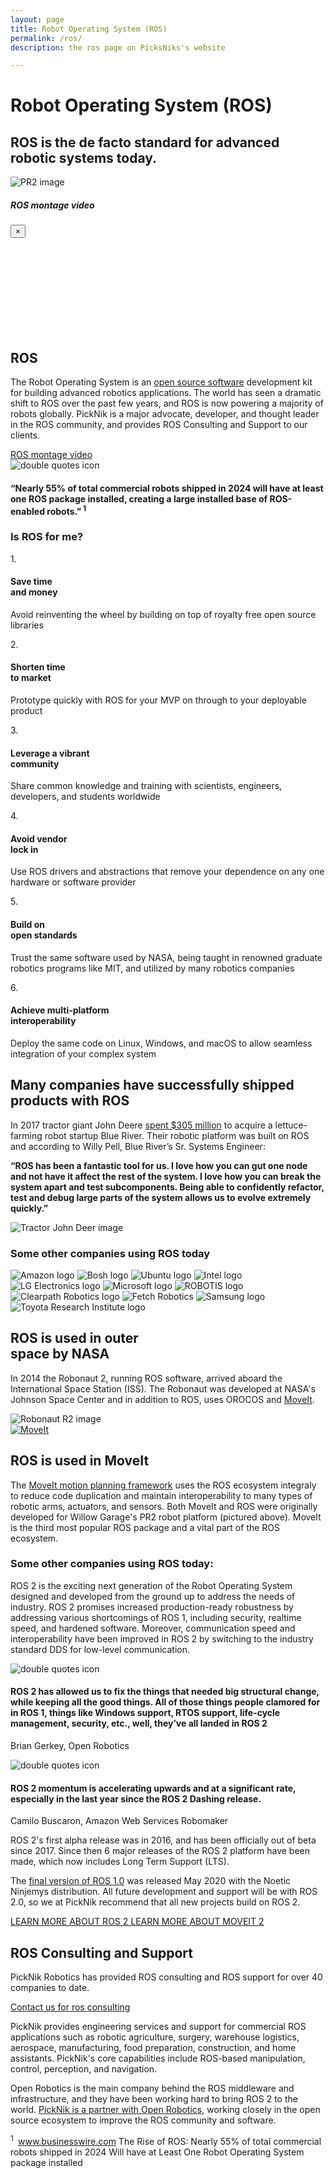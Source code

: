 ```yaml
---
layout: page
title: Robot Operating System (ROS)
permalink: /ros/
description: the ros page on PicksNiks's website

---
```

<div class="container">
    <div class="moveit-section-main">
        <div class="row justify-content-center">
            <div class="col-12">
                <h1 class="ros-section-main-title">Robot Operating System (ROS)</h1>
                <h2 class="ros-section-sub-title">ROS is the de facto standard for advanced robotic systems today.</h2>
                <img class="moveit-section-main-image" src="/assets/images/pr2.jpg" alt="PR2 image">
            </div>
        </div>
    </div>
</div>
<div class="container-fluid bg-grey">
  <div class="container block-padding-120">
    <div class="modal fade" id="modalVideo" tabindex="-1" role="dialog" aria-labelledby="modalVideoLabel" aria-hidden="true">
      <div class="modal-dialog" role="document">
        <div class="modal-content">
          <div class="modal-header">
            <h5 class="modal-title" id="exampleModalLabel">ROS montage video</h5>
            <button type="button" class="close" data-dismiss="modal" aria-label="Close">
                <span aria-hidden="true">&times;</span>
            </button>
          </div>
          <div class="modal-body">
            <iframe frameborder="0" allow="autoplay; encrypted-media" allowfullscreen></iframe>
          </div>
        </div>
      </div>
    </div>
    <div class="row align-items-center">
      <div class="col-12 col-lg-6">
        <div class="moveit-section">
          <h2 class="moveit-section__title">ROS</h2>
          <div class="moveit-section__content">
            <p>
              The Robot Operating System is an <a href="/open-source/">open source software</a> development kit for building advanced robotics applications. The world has seen a dramatic shift to ROS over the past few years, and ROS is now powering a majority of robots globally. PickNik is a major advocate, developer, and thought leader in the ROS community, and provides ROS Consulting and Support to our clients.
            </p>
            <a class="btn btn-primary text-uppercase text-center modalclick" href="https://www.youtube.com/embed/mDwZ21Zia8s?rel=0&showinfo=0&autoplay=1">ROS montage video</a>
          </div>
        </div>
      </div>
      <div class="col-12 col-lg-6">
        <div class="block-section moveit-section--review ros-section--review">
            <img class="moveit-section--review__icon" src="/assets/images/quotes.png" alt="double quotes icon">
            <h4 class="moveit-section--review__title text-center text-white">“Nearly 55% of total commercial robots shipped in 2024 will have at least one ROS package installed, creating a large installed base of ROS-enabled robots.”<sup class="text-green"> 1</sup></h4>
        </div>
      </div>  
    </div>
  </div>
</div>
<div class="container block-padding-100">
  <div class="row align-items-center text-center">
      <div class="col-12 mb-5">
        <h3 class="moveit-section__title mb-4">Is ROS for me?</h3>
      </div>
      <div class="col-12 col-lg-4">
          <div class="moveit-section">
              <div class="moveit-section__number">1.</div>
              <div class="moveit-section__content">
                <h4>
                  Save time<br/>and money
                </h4>
                <p class="moveit-section__why-paragraph">
                  Avoid reinventing the wheel by building on top of royalty free open source libraries
                </p>
              </div>
          </div>
      </div>
      <div class="col-12 col-lg-4">
          <div class="moveit-section">
              <div class="moveit-section__number">2.</div>
              <div class="moveit-section__content">
                <h4>Shorten time<br/>to market</h4>
                <p class="moveit-section__why-paragraph">
                  Prototype quickly with ROS for your MVP on through to your deployable product
                </p>
              </div>
          </div>
      </div>
      <div class="col-12 col-lg-4">
          <div class="moveit-section">
              <div class="moveit-section__number">3.</div>
              <div class="moveit-section__content">
                <h4>Leverage a vibrant<br/>community</h4>
                <p class="moveit-section__why-paragraph">
                  Share common knowledge and training with scientists, engineers, developers, and students worldwide
                </p>
              </div>
          </div>
      </div>
      <div class="col-12 col-lg-4">
          <div class="moveit-section">
              <div class="moveit-section__number">4.</div>
              <div class="moveit-section__content">
                <h4>Avoid vendor<br/>lock in</h4>
                <p class="moveit-section__why-paragraph">
                  Use ROS drivers and abstractions that remove your dependence on any one hardware or software provider
                </p>
              </div>
          </div>
      </div>
      <div class="col-12 col-lg-4">
          <div class="moveit-section">
              <div class="moveit-section__number">5.</div>
              <div class="moveit-section__content">
                <h4>Build on<br/>open standards</h4>
                <p class="moveit-section__why-paragraph">
                  Trust the same software used by NASA, being taught in renowned graduate robotics programs like MIT, and utilized by many robotics companies
                </p>
              </div>
          </div>
      </div>
      <div class="col-12 col-lg-4">
          <div class="moveit-section">
              <div class="moveit-section__number">6.</div>
              <div class="moveit-section__content">
                <h4>Achieve multi-platform<br/>interoperability</h4>
                <p class="moveit-section__why-paragraph">
                  Deploy the same code on Linux, Windows, and macOS to allow seamless integration of your complex system
                </p>
              </div>
          </div>
      </div>
  </div>
</div>
<div class="container-fluid bg-grey">
  <div class="container block-padding-120">
    <div class="row align-items-center">
      <div class="col-12 col-lg-6">
        <div class="moveit-section">
          <h2 class="moveit-section__title">Many companies have successfully shipped products with ROS</h2>
          <div class="moveit-section__content">
            <p>
              In 2017 tractor giant John Deere <a href="https://www.wired.com/story/why-john-deere-just-spent-dollar305-million-on-a-lettuce-farming-robot/" target="_blank">spent $305 million</a> to acquire a lettuce-farming robot startup Blue River. Their robotic platform was built on ROS and according to Willy Pell, Blue River’s Sr. Systems Engineer:
            </p>
            <p>
              <b>
                “ROS has been a fantastic tool for us. I love how you can gut one node and not have it affect the rest of the system. I love how you can break the system apart and test subcomponents. Being able to confidently refactor, test and debug large parts of the system allows us to evolve extremely quickly.”
              </b>
            </p>
          </div>
        </div>
      </div>
      <div class="col-12 col-lg-5 offset-lg-1">
        <img class="block-section__img" src="/assets/images/TractorJohnDeereTA.jpg" alt="Tractor John Deer image">
      </div>  
    </div>
  </div>
</div>
<div class="container block-padding-100">
    <div class="row align-items-center justify-content-center text-center">
        <div class="col-sm-12">
            <h3 class="block-section__title">Some other companies using ROS today</h3>
        </div>
        <div class="col-sm-12">
            <img class="our-works-logos" src="/assets/images/our-clients/amazon-logo.png" alt="Amazon logo">
            <img class="our-works-logos" src="/assets/images/our-clients/bosch-logo.svg" alt="Bosh logo">
            <img class="our-works-logos" src="/assets/images/our-clients/ubuntu-logo.gif" alt="Ubuntu logo">
            <img class="our-works-logos our-works-logos--small" src="/assets/images/our-clients/intel-logo.svg" alt="Intel logo">
            <img class="our-works-logos" src="/assets/images/our-clients/lg-logo.jpg" alt="LG Electronics logo">
            <img class="our-works-logos" src="/assets/images/our-clients/microsoft-logo.png" alt="Microsoft logo">
            <img class="our-works-logos" src="/assets/images/our-clients/ROBOTIS-logo.png" alt="ROBOTIS logo">
            <img class="our-works-logos" src="/assets/images/our-clients/clearpath-logo.png" alt="Clearpath Robotics logo">
            <img class="our-works-logos" src="/assets/images/our-clients/fetch-logo.png" alt="Fetch Robotics">
            <img class="our-works-logos" src="/assets/images/our-clients/samsung.png" alt="Samsung logo">
            <img class="our-works-logos" src="/assets/images/our-clients/tri-logo.png" alt="Toyota Research Institute logo">
        </div>
    </div>
</div>
<div class="container-fluid bg-grey">
  <div class="container block-padding-120">
    <div class="row align-items-center justify-content-between">
      <div class="col-12 col-lg-5">
        <div class="moveit-section">
          <h2 class="moveit-section__title">ROS is used in outer<br/>space by NASA</h2>
          <div class="moveit-section__content">
            <p>
              In 2014 the Robonaut 2, running ROS software, arrived aboard the International Space Station (ISS). The Robonaut was developed at NASA's Johnson Space Center and in addition to ROS, uses OROCOS and <a href="/moveit/">MoveIt</a>.
            </p>
          </div>
        </div>
      </div>
      <div class="col-12 col-lg-6">
        <img class="block-section__img" src="/assets/images/R2-stow-pose-thumb.jpg" alt="Robonaut R2 image">
      </div>  
    </div>
  </div>
</div>
<div class="container block-padding-120">
  <div class="row align-items-center">
    <div class="col-12 col-lg-6">
      <a href="/moveit">
        <img class="block-section__img ros-image-max-300" src="/assets/images/moveit-logo-2.png" alt="MoveIt">
      </a>
    </div>
    <div class="col-12 col-lg-6">
      <div class="moveit-section">
        <h2 class="moveit-section__title">ROS is used in MoveIt</h2>
        <div class="moveit-section__content">
          <p>
            The <a href="/moveit/">MoveIt motion planning framework</a> uses the ROS ecosystem integraly to reduce code duplication and maintain interoperability to many types of robotic arms, actuators, and sensors. Both MoveIt and ROS were originally developed for Willow Garage's PR2 robot platform (pictured above). MoveIt is the third most popular ROS package and a vital part of the ROS ecosystem.
          </p>
        </div>
      </div>
    </div>
  </div>
</div>
<div class="container-fluid bg-grey">
  <div class="container block-padding-120">
    <h3 class="moveit-section__title text-center">Some other companies using ROS today:</h3>
    <div class="ros-companies--review">
      <div class="row align-items-center">
        <div class="col-12 col-lg-5">
          <div class="moveit-section">
            <div class="moveit-section__content">
              <p>
                ROS 2 is the exciting next generation of the Robot Operating System designed and developed from the ground up to address the needs of industry. ROS 2 promises increased production-ready robustness by addressing various shortcomings of ROS 1, including security, realtime speed, and hardened software. Moreover, communication speed and interoperability have been improved in ROS 2 by switching to the industry standard DDS for low-level communication.
              </p>
            </div>
          </div>
        </div>
        <div class="col-12 col-lg-7">
          <div class="block-section moveit-section--review">
              <img class="moveit-section--review__icon" src="/assets/images/quotes.png" alt="double quotes icon">
              <h4 class="moveit-section--review__title text-center text-white">ROS 2 has allowed us to fix the things that needed big structural change, while keeping all the good things. All of those things people clamored for in ROS 1, things like Windows support, RTOS support, life-cycle management, security, etc., well, they’ve all landed in ROS 2</h4>
              <p class="moveit-section--review__author">Brian Gerkey, Open Robotics</p>
          </div>
        </div>  
      </div>
    </div>
    <div class="ros-companies--review">
      <div class="row align-items-center">
        <div class="col-12 col-lg-7">
          <div class="block-section moveit-section--review ros-section--review-2">
              <img class="moveit-section--review__icon" src="/assets/images/quotes.png" alt="double quotes icon">
              <h4 class="moveit-section--review__title text-center text-white">ROS 2 momentum is accelerating upwards and at a significant rate, especially in the last year since the ROS 2 Dashing release.</h4>
              <p class="moveit-section--review__author">Camilo Buscaron, Amazon Web Services Robomaker</p>
          </div>
        </div>  
        <div class="col-12 col-lg-5">
          <div class="moveit-section">
            <div class="moveit-section__content">
              <p>
                ROS 2's first alpha release was in 2016, and has been officially out of beta since 2017. Since then 6 major releases of the ROS 2 platform have been made, which now includes Long Term Support (LTS).
              </p>
            </div>
          </div>
        </div>
      </div>
    </div>
    <div class="ros-companies--review">
      <div class="row align-items-center">
        <div class="col-12 col-lg-6">
          <div class="moveit-section">
            <div class="moveit-section__content">
              <p>
                The <a href="https://spectrum.ieee.org/automaton/robotics/robotics-software/world-turtle-day-celebrates-final-release-of-ros-1" target="_blank">final version of ROS 1.0</a> was released May 2020 with the Noetic Ninjemys distribution. All future development and support will be with ROS 2.0, so we at PickNik recommend that all new projects build on ROS 2.
              </p>
            </div>
          </div>
        </div>
        <div class="col-12 col-lg-6">
          <div class="ros-button-group">
            <a class="btn" href="https://index.ros.org/doc/ros2/_downloads/ca487a5e252ef6910bcb40402640bde6/ros2-brochure-a4-web.pdf" target="_blank">
              LEARN MORE ABOUT ROS 2
            </a>
            <a class="btn btn-blue" href="https://moveit.ros.org/moveit2/ros2/foxy/release/2020/09/04/moveit2-foxy-release.html" target="_blank">
              LEARN MORE ABOUT MOVEIT 2
            </a>
          </div>
        </div>
      </div>
    </div>
  </div>
</div>
<div class="container-fluid ros-consulting-bg">
  <div class="container block-padding-120">
    <div class="row align-items-center">
      <div class="col-12 col-lg-6">
        <div class="moveit-section moveit-section--first">
          <h2 class="moveit-section__title">ROS Consulting and Support</h2>
          <div class="moveit-section__content">
            <p>
              PickNik Robotics has provided ROS consulting and ROS support for over 40 companies to date.
            </p>
            <a class="btn btn-white mt-4 text-uppercase" href="/connect/">
                Contact us for ros consulting
              </a>
          </div>
        </div>
      </div>
      <div class="col-12 col-lg-5 offset-lg-1">
        <div class="moveit-section">
          <div class="moveit-section__content">
            <p>
              PickNik provides engineering services and support for commercial ROS applications such as robotic agriculture, surgery, warehouse logistics, aerospace, manufacturing, food preparation, construction, and home assistants. PickNik's core capabilities include ROS-based manipulation, control, perception, and navigation.
            </p>
            <p>
              Open Robotics is the main company behind the ROS middleware and infrastructure, and they have been working hard to bring ROS 2 to the world. <a href="/portfolio/#partners">PickNik is a partner with Open Robotics</a>, working closely in the open source ecosystem to improve the ROS community and software.
            </p>
          </div>
        </div>
      </div>
    </div>
  </div>
</div>
<div class="container-fluid bg-blue-dark">
  <div class="container">
    <div class="row align-items-center">
      <div class="col-12">
        <div class="moveit-section ros-info-section">
          <div class="moveit-section__content">
            <p>
              <sup class="text-green">1&nbsp;</sup>
              <a href="https://www.businesswire.com/news/home/20190516005135/en/Rise-ROS-55-total-commercial-robots-shipped" target="_blank">
                www.businesswire.com</a>  The Rise of ROS: Nearly 55% of total commercial robots shipped in 2024 Will have at Least One Robot Operating System package installed
            </p>
          </div>
        </div>
      </div>
    </div>
  </div>
</div>
